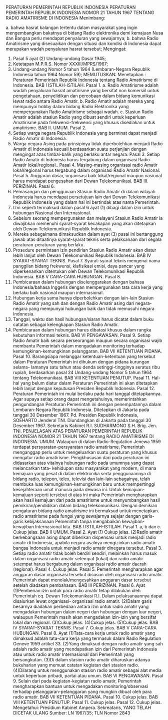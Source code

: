  PERATURAN PEMERINTAH REPUBLIK INDONESIA PERATURAN PEMERINTAH REPUBLIK INDONESIA NOMOR 21 TAHUN 1967 TENTANG RADIO AMATIRISME DI INDONESIA
Menimbang:

a. bahwa hasrat kalangan tertentu dalam masyarakat yang ingin mengembangkan bakatnya di bidang Radio elektronika demi kemajuan Nusa dan Bangsa perlu mendapat penyaluran yang sewajarnya;
b. bahwa Radio Amatirisme yang disesuaikan dengan situasi dan kondisi di Indonesia dapat merupakan wadah penyaluran hasrat tersebut;
Mengingat:

1. Pasal 5 ayat (2) Undang-undang Dasar 1945;
2. Ketetapan M.P.R.S. Nomor XXXIII/MPRS/1967;
3. Undang-undang Nomor 5 tahun 1964 (Lembaran-Negara Republik Indonesia tahun 1964 Nomor 59);
MEMUTUSKAN:
 Menetapkan : Peraturan Pemerintah Republik Indonesia tentang Radio Amatirisme di Indonesia.
BAB I ISTILAH-ISTILAH. Pasal 1.
a. Radio Amatirisme adalah wadah penyaluran hasrat amatirisme yang bersifat non komersiil untuk pengetahuan, penyelidikan dan percobaan dalam bidang komunikasi lewat radio antara Radio Amatir.
b. Radio Amatir adalah mereka yang mempunyai hobby dalam bidang Radio Elektronika yang mempergunakan Radio Amatirisme sebagai wadah.
c. Stasiun Radio Amatir adalah stasiun Radio yang dibuat sendiri untuk keperluan Amatirisme pada frekwensi-frekwensi yang khusus disediakan untuk amatirisme. BAB II. UMUM. Pasal 2.
1. Setiap warga negara Republik Indonesia yang berminat dapat menjadi Radio Amatir di Indonesia.
2. Warga negara Asing pada prinsipinya tidak diperbolehkan menjadi Radio Amatir di Indonesia kecuali berdasarkan suatu perjanjian dengan mengingat azas timbal-balik yang berlaku antar negara. Pasal 3. Setiap Radio Amatir di Indonesia harus tergabung dalam organisasi Radio Amatir lokal/regional.. Pasal 4. Masing-masing organisasi radio Amatir lokal/regional harus tergabung dalam organisasi Radio Amatir Nasional. Pasal 5. Anggaran dasar, organisasi baik lokal/regional maupun nasional harus mendapat pengesahan dari Dewan Telekomunikasi. BAB III. PERIZINAN. Pasal 6.
1. Pemasangan dan penggunaan Stasiun Radio Amatir di dalam wilayah Indonesia harus mendapat persetujuan lain dari Dewan Telekomunikasi Republik Indonesia yang dalam hal ini bertindak atas nama Pemerintah.
2. Izin seperti termaksud dalam pasal 6 ayat (1) dibagi dalam izin untuk hubungan Nasional dan Internasional.
3. Sebelum seorang mempergunakan dan melayani Stasiun Radio Amatir ia diwajibkan memenuhi syarat-syarat kecakapan yang akan ditetapkan oleh Dewan Telekomunikasi Republik Indonesia.
4. Mereka sebagaimana dimaksudkan dalam ayat (3) pasal ini bertanggung jawab atas ditaatinya syarat-syarat teknis serta pelaksanaan dari segala peraturan-peraturan yang berlaku.
5. Prosedure permintaan izin pendirian Stasiun Radio Amatir akan diatur lebih lanjut oleh Dewan Telekomunikasi Republik Indonesia.
BAB IV SYARAT-SYARAT TEKNIS. Pasal 7. Syarat-syarat teknis mengenai nama panggilan bidang frekwensi, klafisikasi emisi, daya pancar yang diperkenankan ditentukan oleh Dewan Telekomunikasi Republik Indonesia.
BAB V CARA-CARA HUBUNGAN. Pasal 8.
1. Pembicaraan dalam hubungan diselenggarakan dengan bahasa Indonesia/bahasa Inggeris dengan mempergunakan tata cara kerja yang berlaku baik nasional maupun internasional.
2. Hubungan kerja sama hanya diperbolehkan dengan lain-lain Stasiun Radio Amatir yang sah dan dengan Radio Amatir asing dari negara-negara yang mempunyai hubungan baik dan tidak memusuhi negara Indonesia.
3. Tanggal, waktu dan hasil hubungan/siaran harus dicatat dalam buku catatan sebagai kelengkapan Stasiun Radio Amatir.
4. Pembicaraan dalam hubungan harus dibatasi khusus dalam rangka kebutuhan informasi teknis.
BAB VI PENGAWASAN. Pasal 9. Setiap Radio Amatir baik secara perseorangan maupun secara organisasi wajib membantu Pemerintah dalam mengadakan monitoring terhadap kemungkinan-kemungkinan pelanggaran.
BAB VII KETENTUAN PIDANA. Pasal 10. Barangsiapa melanggar ketentuan-ketentuan yang tersebut dalam Peraturan Pemerintah ini dihukum dengan pidana kurungan selama- lamanya satu tahun atau denda setinggi-tingginya seratus ribu rupiah, berdasarkan pasal 24 Undang-undang Nomor 5 tahun 1964 tentang Telekomunikasi.
BAB VIII KETENTUAN PENUTUP. Pasal 11. Hal-hal yang belum diatur dalam Peraturan Pemerintah ini akan ditetapkan lebih lanjut dengan keputusan Presiden Republik Indonesia. Pasal 12. Peraturan Pemerintah ini mulai berlaku pada hari tanggal ditetapkannya. Agar supaya setiap orang dapat mengetahuinya, memerintahkan pengundangan Peraturan Pemerintah ini dengan penempatannya dalam Lembaran-Negara Republik Indonesia. Ditetapkan di Jakarta pada tanggal 30 Desember 1967. Pd. Presiden Republik Indonesia, SOEHARTO Jenderal TNI. Diundangkan di Jakarta pada tanggal 30 Desember 1967. Sekretaris Kabinet R.I. SUDHARMONO S.H. Brig. Jen. TNI. PENJELASAN ATAS PERATURAN PEMERINTAH REPUBLIK INDONESIA NOMOR 21 TAHUN 1967 tentang RADIO AMATIRISME DI INDONESIA. UMUM. Walaupun di dalam Radio-Regulation Jenewa 1959 terdapat persyaratan-persyaratan radio amatirisme, Pemerintah menganggap perlu untuk mengeluarkan suatu peraturan yang khusus mengatur radio amatirisme. Pengkhususan dari pada peraturan ini didasarkan atas vitalnya hubungan radio pada umumnya yang dapat melancarkan tata- kehidupan satu masyarakat yang modern; di mana kemajuan yang pesat di dalam elektronika serta penggunaannya di bidang radio, telepon, telex, televisi dan lain-lain sebagainya, telah membuka luas kemungkinan-kemungkinan baru untuk mempertinggi kesejahteraan umat manusia pada dewasa ini. Untuk kemajuan-kemajuan seperti tersebut di atas ini maka Pemerintah mengharapkan akan hasil kemajuan dari pada amatirisme untuk menyumbangkan hasil pemikiran/pendidikan dalam bidang telekomunikasi. Dengan demikian pengaturan bidang radio amatirisme ini bermaksud untuk menetapkan. radio amatirisme pada fungsi yang sewajarnya sejajar dengan garis-garis kebijaksanaan Pemerintah tanpa mengabaikan kewajiban-kewajiban Internasional kita.
BAB I ISTILAH-ISTILAH. Pasal 1. a, b dan c. Cukup jelas.
BAB II UMUM. Pasal 2. Ayat (1) Cukup jelas. (2)Radio amatir berkebangsaan asing dapat diberikan dispensasi untuk menjadi radio amatir di Indonesia, apabila negara asalnya mengizinkan radio amatir bangsa Indonesia untuk menjadi radio amatir dinegara tersebut. Pasal 3. Setiap radio amatir tidak boleh berdiri sendiri, melainkan harus masuk dalam organisasi radio amatir setempat (lokal) dan radio amatir setempat harus bergabung dalam organisasi radio amatir daerah (regional). Pasal 4. Cukup jelas. Pasal 5. Pemerintah mengharapkan agar anggaran dasar organisasi tersebut disusun oleh organisasi radio amatir. Pemerintah dapat menolak/mengesahkan anggaran dasar tersebut setelah diadakan pembahasan.
BAB III PERIZINAN. Pasal 6. Ayat (1)Pemberian izin untuk para radio amatir tetap dilakukan oleh Pemerintah cq. Dewan Telekomunikasi R.I. Dalam pelaksanaannya dapat disalurkan lewat organisasi- organisasi radio amatir.
(2)Dalam garis besarnya diadakan perbedaan antara izin untuk radio amatir yang mengadakan hubungan dalam negeri dan hubungan dengan luar negeri, walaupun Pemerintah masih akan mengadakan izin-izin yang bersifat lokal dan regional.
(3)Cukup jelas.
(4)Cukup jelas.
(5)Cukup jelas.
BAB IV SYARAT-SYARAT TEKNIS. Pasal 7. Cukup jelas.
BAB V CARA-CARA HUBUNGAN. Pasal 8. Ayat (1)Tata-cara kerja untuk radio amatir yang dimaksud adalah tata-cara kerja yang termasuk dalam Radio Regulation Geneve 1959 artikel 33.
(2)Yang dimaksud dengan radio amatir yang sah adalah radio amatir yang mendapatkan izin dari Pemerintah Indonesia atau untuk radio amatir Internasional dari Pemerintah yang bersangkutan.
(3)Di dalam stasion radio amatir diharuskan adanya bukuharian yang memuat catatan kegiatan dari stasion radio.
(4)Dilarang untuk menggunakan stasion radio amatir sebagai alat media untuk keperluan pribadi, partai atau umum.
BAB VI PENGAWASAN. Pasal 9. Selain dari pada kegiatan-kegiatan radio amatir, Pemerintah mengharapkan bantuan untuk mengadakan monitoring/observasi terhadap pelanggaran-pelanggaran yang mungkin dibuat oleh para radio amatir.
BAB VII KETENTUAN PIDANA. Pasal 10. Cukup jelas.
BAB VIII KETENTUAN PENUTUP. Pasal 11. Cukup jelas. Pasal 12. Cukup jelas. Mengetahui: Presidium Kabinet Ampera. Sekreataris, YANG TELAH DICETAK ULANG Sumber: LN 1967/35; TLN Nomor 2843